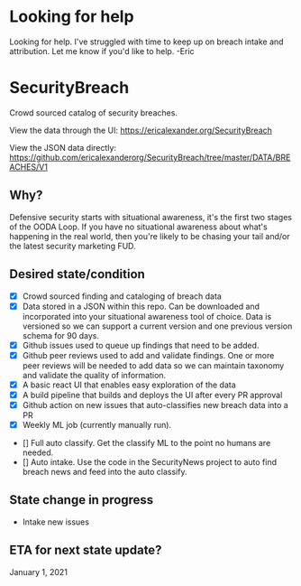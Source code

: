 # Looking for help
Looking for help. I've struggled with time to keep up on breach intake and attribution. Let me know if you'd like to help. -Eric




# SecurityBreach
Crowd sourced catalog of security breaches. 

View the data through the UI: https://ericalexander.org/SecurityBreach

View the JSON data directly: https://github.com/ericalexanderorg/SecurityBreach/tree/master/DATA/BREACHES/V1

## Why?
Defensive security starts with situational awareness, it's the first two stages of the OODA Loop. If you have no situational awareness about what's happening in the real world, then you're likely to be chasing your tail and/or the latest security marketing FUD. 

## Desired state/condition
- [x] Crowd sourced finding and cataloging of breach data
- [x] Data stored in a JSON within this repo. Can be downloaded and incorporated into your situational awareness tool of choice. Data is versioned so we can support a current version and one previous version schema for 90 days.
- [x] Github issues used to queue up findings that need to be added. 
- [x] Github peer reviews used to add and validate findings. One or more peer reviews will be needed to add data so we can maintain taxonomy and validate the quality of information.
- [x] A basic react UI that enables easy exploration of the data
- [x] A build pipeline that builds and deploys the UI after every PR approval
- [x] Github action on new issues that auto-classifies new breach data into a PR
- [x] Weekly ML job (currently manually run).
- [] Full auto classify. Get the classify ML to the point no humans are needed.
- [] Auto intake. Use the code in the SecurityNews project to auto find breach news and feed into the auto classify.

## State change in progress
* Intake new issues

## ETA for next state update?
January 1, 2021


